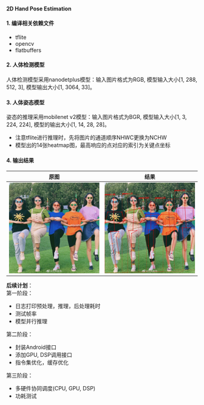 #### 2D Hand Pose Estimation 

#### 1. 编译相关依赖文件
* tflite
* opencv
* flatbuffers

#### 2. 人体检测模型
人体检测模型采用nanodetplus模型：输入图片格式为RGB, 模型输入大小[1, 288, 512, 3], 模型输出大小[1, 3064, 33]。

#### 3. 人体姿态模型
姿态的推理采用mobilenet v2模型：输入图片格式为BGR, 模型输入大小[1, 3, 224, 224], 模型的输出大小[1, 14, 28, 28]。

* 注意tflite进行推理时，先将图片的通道顺序NHWC更换为NCHW
* 模型出的14张heatmap图，最高响应的点对应的索引为关键点坐标

#### 4. 输出结果

|          原图           |           结果            |
|:---------------------:|:-----------------------:|
| ![](./data/girls.jpg) | ![](./data/detetor.png) |

**后续计划**：            
第一阶段：      
* 日志打印预处理，推理，后处理耗时        
* 测试帧率       
* 模型并行推理              
                        
第二阶段：
* 封装Android接口         
* 添加GPU, DSP调用接口       
* 指令集优化，缓存优化        

第三阶段：
* 多硬件协同调度(CPU, GPU, DSP)
* 功耗测试






